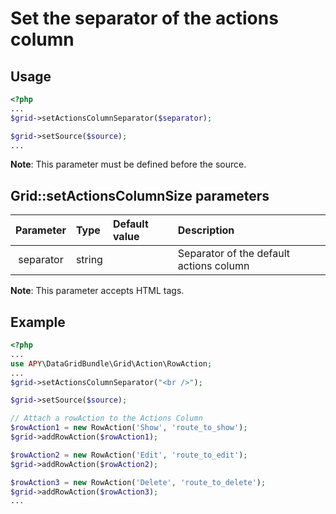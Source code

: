 Set the separator of the actions column
===============================================

## Usage

```php
<?php
...
$grid->setActionsColumnSeparator($separator);

$grid->setSource($source);
...
```

**Note**: This parameter must be defined before the source.

## Grid::setActionsColumnSize parameters

|Parameter|Type|Default value|Description|
|:--:|:--|:--|:--|
|separator|string|<br />|Separator of the default actions column|

**Note**: This parameter accepts HTML tags.

## Example

```php
<?php
...
use APY\DataGridBundle\Grid\Action\RowAction;
...
$grid->setActionsColumnSeparator("<br />");

$grid->setSource($source);

// Attach a rowAction to the Actions Column
$rowAction1 = new RowAction('Show', 'route_to_show');
$grid->addRowAction($rowAction1);

$rowAction2 = new RowAction('Edit', 'route_to_edit');
$grid->addRowAction($rowAction2);

$rowAction3 = new RowAction('Delete', 'route_to_delete');
$grid->addRowAction($rowAction3);
...
```
